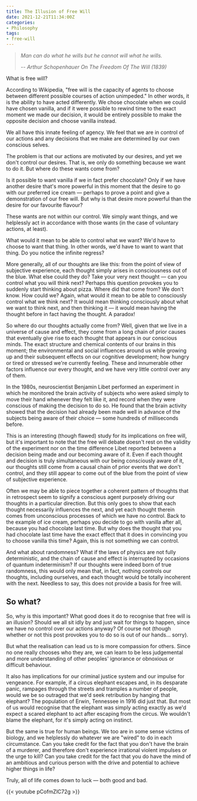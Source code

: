```yaml
---
title: The Illusion of Free Will
date: 2021-12-21T11:34:00Z
categories:
- Philosophy
tags:
- free-will
---
```



 > 
 > *Man can do what he wills but he cannot will what he wills.*
 > 
 > -- <cite>Arthur Schopenhauer On The Freedom Of The Will (1839)</cite>

What is free will?

According to Wikipedia, "free will is the capacity of agents to choose between different possible courses of action unimpeded." In other words, it is the ability to have acted differently. We chose chocolate when we could have chosen vanilla, and if it were possible to rewind time to the exact moment we made our decision, it would be entirely possible to make the opposite decision and choose vanilla instead.

We all have this innate feeling of agency. We feel that we are in control of our actions and any decisions that we make are determined by our own conscious selves.

The problem is that our actions are motivated by our desires, and yet we don't control our desires. That is, we only do something because we want to do it. But where do these wants come from?

Is it possible to want vanilla if we in fact prefer chocolate? Only if we have another desire that's more powerful in this moment that the desire to go with our preferred ice cream — perhaps to prove a point and give a demonstration of our free will. But why is that desire more powerful than the desire for our favourite flavour?

These wants are not within our control. We simply want things, and we helplessly act in accordance with those wants (in the case of voluntary actions, at least).

What would it mean to be able to control what we want? We'd have to choose to want that thing. In other words, we'd have to want to want that thing. Do you notice the infinite regress?

More generally, all of our thoughts are like this: from the point of view of subjective experience, each thought simply arises in consciousness out of the blue. What else could they do? Take your very next thought — can you control what you will think next? Perhaps this question provokes you to suddenly start thinking about pizza. Where did that come from? We don't know. How could we? Again, what would it mean to be able to consciously control what we think next? It would mean thinking consciously about what we want to think next, and then thinking it — it would mean having the thought before in fact having the thought. A paradox!

So where do our thoughts actually come from? Well, given that we live in a universe of cause and effect, they come from a long chain of prior causes that eventually give rise to each thought that appears in our conscious minds. The exact structure and chemical contents of our brains in this moment; the environmental and social influences around us while growing up and their subsequent effects on our cognitive development; how hungry or tired or stressed we're currently feeling. These and innumerable other factors influence our every thought, and we have very little control over any of them.

In the 1980s, neuroscientist Benjamin Libet performed an experiment in which he monitored the brain activity of subjects who were asked simply to move their hand whenever they felt like it, and record when they were conscious of making the decision to do so. He found that the brain activity showed that the decision had already been made well in advance of the subjects being aware of their choice — some hundreds of milliseconds before.

This is an interesting (though flawed) study for its implications on free will, but it's important to note that the free will debate doesn't rest on the validity of the experiment nor on the time difference Libet reported between a decision being made and our becoming aware of it. Even if each thought and decision is truly simultaneous with our being consciously aware of it, our thoughts still come from a causal chain of prior events that we don't control, and they still appear to come out of the blue from the point of view of subjective experience.

Often we may be able to piece together a coherent pattern of thoughts that in retrospect seem to signify a conscious agent purposely driving our thoughts in a particular direction. But this only goes to show that each thought necessarily influences the next, and yet each thought therein comes from unconscious processes of which we have no control. Back to the example of ice cream, perhaps you decide to go with vanilla after all, because you had chocolate last time. But why does the thought that you had chocolate last time have the exact effect that it does in convincing you to choose vanilla this time? Again, this is not something we can control.

And what about randomness? What if the laws of physics are not fully deterministic, and the chain of cause and effect is interrupted by occasions of quantum indeterminism? If our thoughts were indeed born of true randomness, this would only mean that, in fact, nothing controls our thoughts, including ourselves, and each thought would be totally incoherent with the next. Needless to say, this does not provide a basis for free will.

## So what?

So, why is this important? What good does it do to recognise that free will is an illusion? Should we all sit idly by and just wait for things to happen, since we have no control over our actions anyway? Of course not (though whether or not this post provokes you to do so is out of our hands… sorry).

But what the realisation can lead us to is more compassion for others. Since no one really chooses who they are, we can learn to be less judgemental and more understanding of other peoples' ignorance or obnoxious or difficult behaviour.

It also has implications for our criminal justice system and our impulse for vengeance. For example, if a circus elephant escapes and, in its desparate panic, rampages through the streets and tramples a number of people, would we be so outraged that we'd seek retribution by hanging that elephant? The population of Erwin, Tennessee in 1916 did just that. But most of us would recognise that the elephant was simply acting exactly as we'd expect a scared elephant to act after escaping from the circus. We wouldn't blame the elephant, for it's simply acting on instinct.

But the same is true for human beings. We too are in some sense victims of biology, and we helplessly do whatever we are "wired" to do in each circumstance. Can you take credit for the fact that you don't have the brain of a murderer, and therefore don't experience irrational violent impulses or the urge to kill? Can you take credit for the fact that you do have the mind of an ambitious and curious person with the drive and potential to achieve higher things in life?

Truly, all of life comes down to luck — both good and bad.

{{\< youtube pCofmZlC72g >}}
